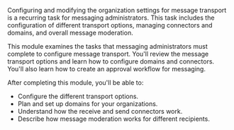 Configuring and modifying the organization settings for message transport is a recurring task for messaging administrators. This task includes the configuration of different transport options, managing connectors and domains, and overall message moderation.

This module examines the tasks that messaging administrators must complete to configure message transport. You'll review the message transport options and learn how to configure domains and connectors. You'll also learn how to create an approval workflow for messaging.

After completing this module, you'll be able to:

 -  Configure the different transport options.
 -  Plan and set up domains for your organizations.
 -  Understand how the receive and send connectors work.
 -  Describe how message moderation works for different recipients.

